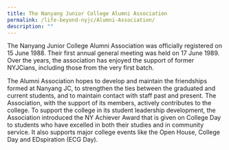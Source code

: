 ```yaml
---
title: The Nanyang Junior College Alumni Association
permalink: /life-beyond-nyjc/Alumni-Association/
description: ""
---
```



<div data-node="5f4bfd6861dcf">
<div data-node="5f4bfe33d0af6">
<div data-node="5f449d4b2d879">
<p>The Nanyang Junior College Alumni Association was officially registered on 15 June 1988. Their first annual general meeting was held on 17 June 1989. Over the years, the association has enjoyed the support of former NYJCians, including those from the very first batch.</p>
<p>The Alumni Association hopes to develop and maintain the friendships formed at Nanyang JC, to strengthen the ties between the graduated and current students, and to maintain contact with staff past and present. The Association, with the support of its members, actively contributes to the college. To support the college in its student leadership&nbsp;development, the Association introduced the NY Achiever Award that is given on College Day to students who have excelled in both their studies and in community service. It also supports major college events like the Open House, College Day and EDspiration (ECG Day).</p>

</div>
</div>
</div>